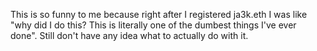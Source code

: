 This is so funny to me because right after I registered ja3k.eth I was like "why did I do this? This is literally one of the dumbest things I've ever done". Still don't have any idea what to actually do with it.

